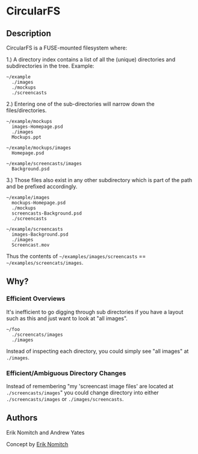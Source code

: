 # CircularFS

## Description

CircularFS is a FUSE-mounted filesystem where:

1.) A directory index contains a list of all the (unique) directories and subdirectories in the tree.  Example:

```
~/example
  ./images
  ./mockups
  ./screencasts
```
  
2.) Entering one of the sub-directories will narrow down the files/directories.

```
~/example/mockups
  images-Homepage.psd
  ./images
  Mockups.ppt

~/example/mockups/images
  Homepage.psd
  
~/example/screencasts/images
  Background.psd
```

3.) Those files also exist in any other subdirectory which is part of the path and be prefixed accordingly.

```
~/example/images
  mockups-Homepage.psd
  ./mockups
  screencasts-Background.psd
  ./screencasts

~/example/screencasts
  images-Background.psd
  ./images
  Screencast.mov
```

Thus the contents of `~/examples/images/screencasts` == `~/examples/screencats/images`.

## Why?

### Efficient Overviews
It's inefficient to go digging through sub directories if you have a layout such as this and just want to look at "all images".

```
~/foo
  ./screencats/images
  ./images
```

Instead of inspecting each directory, you could simply see "all images" at `./images`.

### Efficient/Ambiguous Directory Changes

Instead of remembering "my 'screencast image files' are located at `./screencasts/images`" you could change directory into either `./screencasts/images` or `./images/screencasts`.

## Authors

Erik Nomitch and Andrew Yates

Concept by [Erik Nomitch](http://eriknomitch.com)

